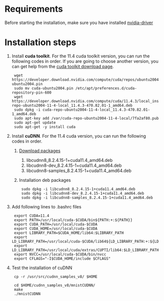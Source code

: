 # Requirements

Before starting the installation, make sure you have installed [nvidia-driver](https://www.nvidia.com/en-us/drivers/unix)

# Installation steps

1. Install **cuda toolkit**. For the 11.4 cuda toolkit version, you can run the following codes in order. If you are going to choose another version, you can get help from the [cuda toolkit download page](https://developer.nvidia.com/cuda-downloads).

        wget https://developer.download.nvidia.com/compute/cuda/repos/ubuntu2004/x86_64/cuda-ubuntu2004.pin
        sudo mv cuda-ubuntu2004.pin /etc/apt/preferences.d/cuda-repository-pin-600
        wget https://developer.download.nvidia.com/compute/cuda/11.4.3/local_installers/cuda-repo-ubuntu2004-11-4-local_11.4.3-470.82.01-1_amd64.deb
        sudo dpkg -i cuda-repo-ubuntu2004-11-4-local_11.4.3-470.82.01-1_amd64.deb
        sudo apt-key add /var/cuda-repo-ubuntu2004-11-4-local/7fa2af80.pub
        sudo apt-get update
        sudo apt-get -y install cuda

2. Install **cuDNN**. For the 11.4 cuda version, you can run the following codes in order.
    1. [Download packages](https://developer.nvidia.com/rdp/cudnn-download)
        1. libcudnn8_8.2.4.15-1+cuda11.4_amd64.deb
        1. libcudnn8-dev_8.2.4.15-1+cuda11.4_amd64.deb
        1. libcudnn8-samples_8.2.4.15-1+cuda11.4_amd64.deb

    2. Installation deb packages
            
            sudo dpkg -i libcudnn8_8.2.4.15-1+cuda11.4_amd64.deb
            sudo dpkg -i libcudnn8-dev_8.2.4.15-1+cuda11.4_amd64.deb
            sudo dpkg -i libcudnn8-samples_8.2.4.15-1+cuda11.4_amd64.deb

3. Add following lines to .bashrc files

        export CUDA=11.4
        export PATH=/usr/local/cuda-$CUDA/bin${PATH:+:${PATH}}
        export CUDA_PATH=/usr/local/cuda-$CUDA
        export CUDA_HOME=/usr/local/cuda-$CUDA
        export LIBRARY_PATH=$CUDA_HOME/lib64:$LIBRARY_PATH
        export LD_LIBRARY_PATH=/usr/local/cuda-$CUDA/lib64${LD_LIBRARY_PATH:+:${LD_LIBRARY_PATH}}
        export LD_LIBRARY_PATH=/usr/local/cuda/extras/CUPTI/lib64:$LD_LIBRARY_PATH
        export NVCC=/usr/local/cuda-$CUDA/bin/nvcc
        export CFLAGS="-I$CUDA_HOME/include $CFLAGS"
        
4. Test the installation of cuDNN

        cp -r /usr/src/cudnn_samples_v8/ $HOME

        cd $HOME/cudnn_samples_v8/mnistCUDNN/
        make
        ./mnistCUDNN